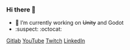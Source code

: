 ### Hi there 👋
- 🔭 I’m currently working on ~~Unity~~ and Godot
- :suspect: :octocat:

[Gitlab](https://gitlab.com/Wanfanel)
[YouTube](https://www.youtube.com/@Wanfanel)
[Twitch](https://www.twitch.tv/wanfanel)
[LinkedIn](https://www.linkedin.com/in/janusz-gomu%C5%82kiewicz/)
<!--
**Wanfanel/Wanfanel** is a ✨ _special_ ✨ repository because its `README.md` (this file) appears on your GitHub profile.

Here are some ideas to get you started:


- 🌱 I’m currently learning ...
- 👯 I’m looking to collaborate on ...
- 🤔 I’m looking for help with ...
- 💬 Ask me about ...
- 📫 How to reach me: ...
- 😄 Pronouns: ...
- ⚡ Fun fact: ...
-->
